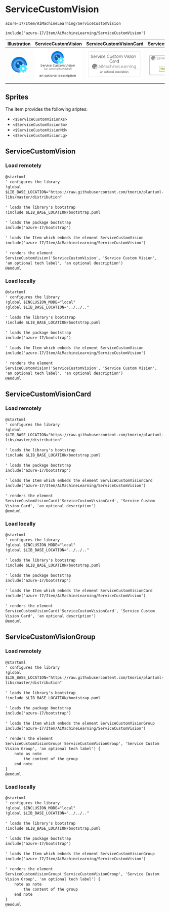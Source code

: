 # ServiceCustomVision


```text
azure-17/Item/AiMachineLearning/ServiceCustomVision
```

```text
include('azure-17/Item/AiMachineLearning/ServiceCustomVision')
```



| Illustration | ServiceCustomVision | ServiceCustomVisionCard | ServiceCustomVisionGroup |
| :---: | :---: | :---: | :---: |
| ![illustration for Illustration](../../../azure-17/Item/AiMachineLearning/ServiceCustomVision.png) | ![illustration for ServiceCustomVision](../../../azure-17/Item/AiMachineLearning/ServiceCustomVision.Local.png) | ![illustration for ServiceCustomVisionCard](../../../azure-17/Item/AiMachineLearning/ServiceCustomVisionCard.Local.png) | ![illustration for ServiceCustomVisionGroup](../../../azure-17/Item/AiMachineLearning/ServiceCustomVisionGroup.Local.png) |



## Sprites
The item provides the following sriptes:

- `<$ServiceCustomVisionXs>`
- `<$ServiceCustomVisionSm>`
- `<$ServiceCustomVisionMd>`
- `<$ServiceCustomVisionLg>`





## ServiceCustomVision

### Load remotely
```plantuml
@startuml
' configures the library
!global $LIB_BASE_LOCATION="https://raw.githubusercontent.com/tmorin/plantuml-libs/master/distribution"

' loads the library's bootstrap
!include $LIB_BASE_LOCATION/bootstrap.puml

' loads the package bootstrap
include('azure-17/bootstrap')

' loads the Item which embeds the element ServiceCustomVision
include('azure-17/Item/AiMachineLearning/ServiceCustomVision')

' renders the element
ServiceCustomVision('ServiceCustomVision', 'Service Custom Vision', 'an optional tech label', 'an optional description')
@enduml
```

### Load locally
```plantuml
@startuml
' configures the library
!global $INCLUSION_MODE="local"
!global $LIB_BASE_LOCATION="../../.."

' loads the library's bootstrap
!include $LIB_BASE_LOCATION/bootstrap.puml

' loads the package bootstrap
include('azure-17/bootstrap')

' loads the Item which embeds the element ServiceCustomVision
include('azure-17/Item/AiMachineLearning/ServiceCustomVision')

' renders the element
ServiceCustomVision('ServiceCustomVision', 'Service Custom Vision', 'an optional tech label', 'an optional description')
@enduml
```

## ServiceCustomVisionCard

### Load remotely
```plantuml
@startuml
' configures the library
!global $LIB_BASE_LOCATION="https://raw.githubusercontent.com/tmorin/plantuml-libs/master/distribution"

' loads the library's bootstrap
!include $LIB_BASE_LOCATION/bootstrap.puml

' loads the package bootstrap
include('azure-17/bootstrap')

' loads the Item which embeds the element ServiceCustomVisionCard
include('azure-17/Item/AiMachineLearning/ServiceCustomVision')

' renders the element
ServiceCustomVisionCard('ServiceCustomVisionCard', 'Service Custom Vision Card', 'an optional description')
@enduml
```

### Load locally
```plantuml
@startuml
' configures the library
!global $INCLUSION_MODE="local"
!global $LIB_BASE_LOCATION="../../.."

' loads the library's bootstrap
!include $LIB_BASE_LOCATION/bootstrap.puml

' loads the package bootstrap
include('azure-17/bootstrap')

' loads the Item which embeds the element ServiceCustomVisionCard
include('azure-17/Item/AiMachineLearning/ServiceCustomVision')

' renders the element
ServiceCustomVisionCard('ServiceCustomVisionCard', 'Service Custom Vision Card', 'an optional description')
@enduml
```

## ServiceCustomVisionGroup

### Load remotely
```plantuml
@startuml
' configures the library
!global $LIB_BASE_LOCATION="https://raw.githubusercontent.com/tmorin/plantuml-libs/master/distribution"

' loads the library's bootstrap
!include $LIB_BASE_LOCATION/bootstrap.puml

' loads the package bootstrap
include('azure-17/bootstrap')

' loads the Item which embeds the element ServiceCustomVisionGroup
include('azure-17/Item/AiMachineLearning/ServiceCustomVision')

' renders the element
ServiceCustomVisionGroup('ServiceCustomVisionGroup', 'Service Custom Vision Group', 'an optional tech label') {
    note as note
        the content of the group
    end note
}
@enduml
```

### Load locally
```plantuml
@startuml
' configures the library
!global $INCLUSION_MODE="local"
!global $LIB_BASE_LOCATION="../../.."

' loads the library's bootstrap
!include $LIB_BASE_LOCATION/bootstrap.puml

' loads the package bootstrap
include('azure-17/bootstrap')

' loads the Item which embeds the element ServiceCustomVisionGroup
include('azure-17/Item/AiMachineLearning/ServiceCustomVision')

' renders the element
ServiceCustomVisionGroup('ServiceCustomVisionGroup', 'Service Custom Vision Group', 'an optional tech label') {
    note as note
        the content of the group
    end note
}
@enduml
```

